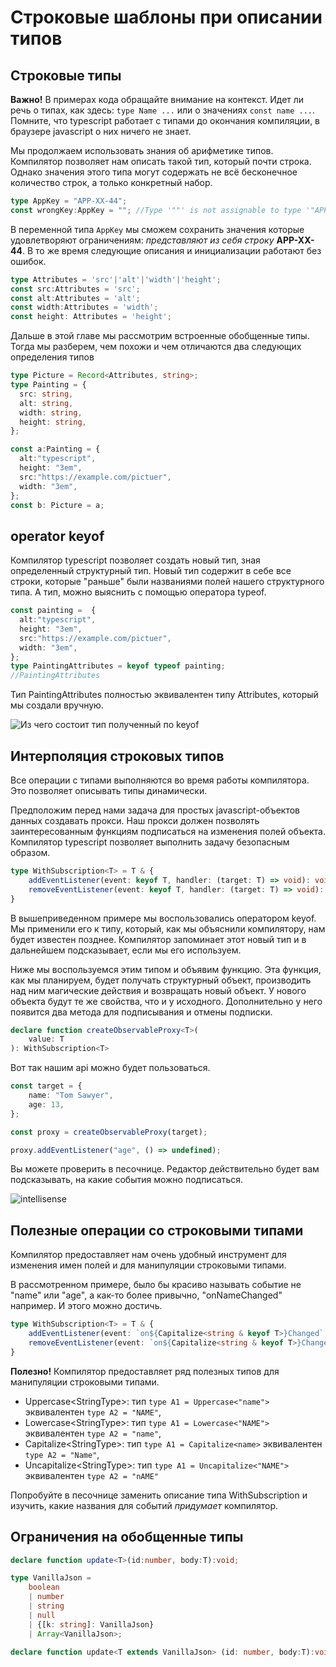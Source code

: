 # Строковые шаблоны при описании типов

## Строковые типы

**Важно!** В примерах кода обращайте внимание на контекст. Идет ли речь о типах, как здесь: `type Name ...` или о значениях `const name ...`. Помните, что typescript работает с типами до окончания компиляции, в браузере javascript о них ничего не знает.

Мы продолжаем использовать знания об арифметике типов. Компилятор позволяет нам описать такой тип, который почти строка. Однако значения этого типа могут содержать не всё бесконечное количество строк, а только конкретный набор.

```typescript
type AppKey = "APP-XX-44";
const wrongKey:AppKey = ""; //Type '""' is not assignable to type '"APP-XX-44"'.(2322)
```

В переменной типа `AppKey` мы сможем сохранить значения которые удовлетворяют ограничениям: *представляют из себя строку* **APP-XX-44**. В то же время следующие описания и инициализации работают без ошибок.

```typescript
type Attributes = 'src'|'alt'|'width'|'height';
const src:Attributes = 'src';
const alt:Attributes = 'alt';
const width:Attributes = 'width';
const height: Attributes = 'height';
```

Дальше в этой главе мы рассмотрим встроенные обобщенные типы. Тогда мы разберем, чем похожи и чем отличаются два следующих определения типов

```typescript
type Picture = Record<Attributes, string>;
type Painting = {
  src: string,
  alt: string,
  width: string,
  height: string,
};

const a:Painting = {
  alt:"typescript",
  height: "3em",
  src:"https://example.com/pictuer",
  width: "3em",
};
const b: Picture = a;

```

## operator keyof

Компилятор typescript позволяет создать новый тип, зная определенный структурный тип. Новый тип содержит в себе все строки, которые "раньше" были названиями полей нашего структурного типа. А тип, можно выяснить с помощью оператора typeof.

```typescript
const painting =  {
  alt:"typescript",
  height: "3em",
  src:"https://example.com/pictuer",
  width: "3em",
};
type PaintingAttributes = keyof typeof painting;
//PaintingAttributes

```

Тип PaintingAttributes полностью эквивалентен типу Attributes, который мы создали вручную.

![Из чего состоит тип полученный по keyof]('./assets/Capture.PNG')

## Интерполяция строковых типов

Все операции с типами выполняются во время работы компилятора. Это позволяет описывать типы динамически. 

Предположим перед нами задача для простых javascript-объектов данных создавать прокси. Наш прокси должен позволять заинтересованным функциям подписаться на изменения полей объекта. Компилятор typescript позволяет выполнить задачу безопасным образом.

```typescript
type WithSubscription<T> = T & {
    addEventListener(event: keyof T, handler: (target: T) => void): void;
    removeEventListener(event: keyof T, handler: (target: T) => void): void;
}
```

В вышеприведенном примере мы воспользовались оператором keyof. Мы применили его к типу, который, как мы объяснили компилятору, нам будет известен позднее. Компилятор запоминает этот новый тип и в дальнейшем подсказывает, если мы его используем.

Ниже мы воспользуемся этим типом и объявим функцию. Эта функция, как мы планируем, будет получать структурный объект, производить над ним магические действия и возвращать новый объект. У нового объекта будут те же свойства, что и у исходного. Дополнительно у него появится два метода для подписывания и отмены подписки.

```typescript
declare function createObservableProxy<T>(
    value: T
): WithSubscription<T>
```

Вот так нашим api можно будет пользоваться.

```typescript
const target = {
    name: "Tom Sawyer",
    age: 13,
};

const proxy = createObservableProxy(target);

proxy.addEventListener("age", () => undefined);

```

Вы можете проверить в песочнице. Редактор действительно будет вам подсказывать, на какие события можно подписаться.

![intellisense]('./assets/Capture2.PNG')

## Полезные операции со строковыми типами

Компилятор предоставляет нам очень удобный инструмент для изменения имен полей и для манипуляции строковыми типами.

В рассмотренном примере, было бы красиво называть событие не "name" или "age", а как-то более привычно, "onNameChanged" например. И этого можно достичь. 

```typescript
type WithSubscription<T> = T & {
    addEventListener(event: `on${Capitalize<string & keyof T>}Changed`, handler: (target: T) => void): void;
    removeEventListener(event: `on${Capitalize<string & keyof T>}Changed`, handler: (target: T) => void): void;
}
```

**Полезно!** Компилятор предоставляет ряд полезных типов для манипуляции строковыми типами.

* Uppercase&lt;StringType>: тип `type A1 = Uppercase<"name">` эквивалентен `type A2 = "NAME"`,
* Lowercase&lt;StringType>: тип `type A1 = Lowercase<"NAME">` эквивалентен `type A2 = "name"`,
* Capitalize&lt;StringType>: тип `type A1 = Capitalize<name>` эквивалентен `type A2 = "Name"`,
* Uncapitalize&lt;StringType>: тип `type A1 = Uncapitalize<"NAME">` эквивалентен `type A2 = "nAME"`

Попробуйте в песочнице заменить описание типа WithSubscription и изучить, какие названия для событий *придумает* компилятор.

## Ограничения на обобщенные типы

```typescript
declare function update<T>(id:number, body:T):void;
```

```typescript
type VanillaJson = 
    boolean
    | number
    | string
    | null
    | {[k: string]: VanillaJson}
    | Array<VanillaJson>;

declare function update<T extends VanillaJson> (id: number, body:T):void;
```
